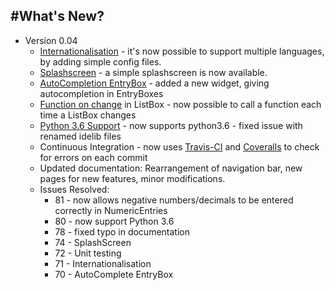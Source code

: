 #What's New?
---

* Version 0.04  
    * [Internationalisation](/pythonInternationalisation) - it's now possible to support multiple languages, by adding simple config files.
    * [Splashscreen](/splash) - a simple splashscreen is now available.  
    * [AutoCompletion EntryBox](/pythonWidgets/#entry) - added a new widget, giving autocompletion in EntryBoxes  
    * [Function on change](/pythonEvents/#make-stuff-happen) in ListBox - now possible to call a function each time a ListBox changes  
    * [Python 3.6 Support](https://docs.python.org/3.6/whatsnew/3.6.html#idlelib-and-idle) - now supports python3.6 - fixed issue with renamed idelib files  
    * Continuous Integration - now uses [Travis-CI](https://travis-ci.org/jarvisteach/appJar) and [Coveralls](https://coveralls.io/github/jarvisteach/appJar) to check for errors on each commit
    * Updated documentation: Rearrangement of navigation bar, new pages for new features, minor modifications.  
    * Issues Resolved:
        * 81 - now allows negative numbers/decimals to be entered correctly in NumericEntries  
        * 80 - now support Python 3.6
        * 78 - fixed typo in documentation
        * 74 - SplashScreen
        * 72 - Unit testing
        * 71 - Internationalisation
        * 70 - AutoComplete EntryBox
